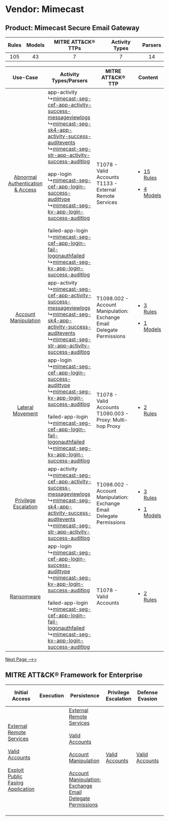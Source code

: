 Vendor: Mimecast
================
Product: Mimecast Secure Email Gateway
--------------------------------------
| Rules | Models | MITRE ATT&CK® TTPs | Activity Types | Parsers |
|:-----:|:------:|:------------------:|:--------------:|:-------:|
|  105  |   43   |         7          |       7        |   14    |

|    Use-Case    | Activity Types/Parsers    | MITRE ATT&CK® TTP    | Content    |
|:----:| ---- | ---- | ---- |
| [Abnormal Authentication & Access](../../../UseCases/uc_abnormal_authentication_&_access.md) |  app-activity<br> ↳[mimecast-seg-cef-app-activity-success-messageviewlogs](Ps/pC_mimecastsegcefappactivitysuccessmessageviewlogs.md)<br> ↳[mimecast-seg-sk4-app-activity-success-auditevents](Ps/pC_mimecastsegsk4appactivitysuccessauditevents.md)<br> ↳[mimecast-seg-str-app-activity-success-auditlog](Ps/pC_mimecastsegstrappactivitysuccessauditlog.md)<br><br> app-login<br> ↳[mimecast-seg-cef-app-login-success-audittype](Ps/pC_mimecastsegcefapploginsuccessaudittype.md)<br> ↳[mimecast-seg-kv-app-login-success-auditlog](Ps/pC_mimecastsegkvapploginsuccessauditlog.md)<br><br> failed-app-login<br> ↳[mimecast-seg-cef-app-login-fail-logonauthfailed](Ps/pC_mimecastsegcefapploginfaillogonauthfailed.md)<br> ↳[mimecast-seg-kv-app-login-success-auditlog](Ps/pC_mimecastsegkvapploginsuccessauditlog.md)<br> | T1078 - Valid Accounts<br>T1133 - External Remote Services<br>    | [<ul><li>15 Rules</li></ul><ul><li>4 Models</li></ul>](RM/r_m_mimecast_mimecast_secure_email_gateway_Abnormal_Authentication_&_Access.md) |
|    [Account Manipulation](../../../UseCases/uc_account_manipulation.md)    |  app-activity<br> ↳[mimecast-seg-cef-app-activity-success-messageviewlogs](Ps/pC_mimecastsegcefappactivitysuccessmessageviewlogs.md)<br> ↳[mimecast-seg-sk4-app-activity-success-auditevents](Ps/pC_mimecastsegsk4appactivitysuccessauditevents.md)<br> ↳[mimecast-seg-str-app-activity-success-auditlog](Ps/pC_mimecastsegstrappactivitysuccessauditlog.md)<br>    | T1098.002 - Account Manipulation: Exchange Email Delegate Permissions<br> | [<ul><li>3 Rules</li></ul><ul><li>1 Models</li></ul>](RM/r_m_mimecast_mimecast_secure_email_gateway_Account_Manipulation.md)    |
|    [Lateral Movement](../../../UseCases/uc_lateral_movement.md)    |  app-login<br> ↳[mimecast-seg-cef-app-login-success-audittype](Ps/pC_mimecastsegcefapploginsuccessaudittype.md)<br> ↳[mimecast-seg-kv-app-login-success-auditlog](Ps/pC_mimecastsegkvapploginsuccessauditlog.md)<br><br> failed-app-login<br> ↳[mimecast-seg-cef-app-login-fail-logonauthfailed](Ps/pC_mimecastsegcefapploginfaillogonauthfailed.md)<br> ↳[mimecast-seg-kv-app-login-success-auditlog](Ps/pC_mimecastsegkvapploginsuccessauditlog.md)<br>    | T1078 - Valid Accounts<br>T1090.003 - Proxy: Multi-hop Proxy<br>          | [<ul><li>2 Rules</li></ul>](RM/r_m_mimecast_mimecast_secure_email_gateway_Lateral_Movement.md)    |
|    [Privilege Escalation](../../../UseCases/uc_privilege_escalation.md)    |  app-activity<br> ↳[mimecast-seg-cef-app-activity-success-messageviewlogs](Ps/pC_mimecastsegcefappactivitysuccessmessageviewlogs.md)<br> ↳[mimecast-seg-sk4-app-activity-success-auditevents](Ps/pC_mimecastsegsk4appactivitysuccessauditevents.md)<br> ↳[mimecast-seg-str-app-activity-success-auditlog](Ps/pC_mimecastsegstrappactivitysuccessauditlog.md)<br>    | T1098.002 - Account Manipulation: Exchange Email Delegate Permissions<br> | [<ul><li>3 Rules</li></ul><ul><li>1 Models</li></ul>](RM/r_m_mimecast_mimecast_secure_email_gateway_Privilege_Escalation.md)    |
|    [Ransomware](../../../UseCases/uc_ransomware.md)    |  app-login<br> ↳[mimecast-seg-cef-app-login-success-audittype](Ps/pC_mimecastsegcefapploginsuccessaudittype.md)<br> ↳[mimecast-seg-kv-app-login-success-auditlog](Ps/pC_mimecastsegkvapploginsuccessauditlog.md)<br><br> failed-app-login<br> ↳[mimecast-seg-cef-app-login-fail-logonauthfailed](Ps/pC_mimecastsegcefapploginfaillogonauthfailed.md)<br> ↳[mimecast-seg-kv-app-login-success-auditlog](Ps/pC_mimecastsegkvapploginsuccessauditlog.md)<br>    | T1078 - Valid Accounts<br>    | [<ul><li>2 Rules</li></ul>](RM/r_m_mimecast_mimecast_secure_email_gateway_Ransomware.md)    |
[Next Page -->>](2_ds_mimecast_mimecast_secure_email_gateway.md)

MITRE ATT&CK® Framework for Enterprise
--------------------------------------
| Initial Access                                                                                                                                                                                                                         | Execution | Persistence                                                                                                                                                                                                                                                                                                                                 | Privilege Escalation                                                | Defense Evasion                                                     | Credential Access | Discovery | Lateral Movement | Collection                                                                                                                                                            | Command and Control                                                                                                                       | Exfiltration                                                                                                                                                                                                                                         | Impact |
| -------------------------------------------------------------------------------------------------------------------------------------------------------------------------------------------------------------------------------------- | --------- | ------------------------------------------------------------------------------------------------------------------------------------------------------------------------------------------------------------------------------------------------------------------------------------------------------------------------------------------- | ------------------------------------------------------------------- | ------------------------------------------------------------------- | ----------------- | --------- | ---------------- | --------------------------------------------------------------------------------------------------------------------------------------------------------------------- | ----------------------------------------------------------------------------------------------------------------------------------------- | ---------------------------------------------------------------------------------------------------------------------------------------------------------------------------------------------------------------------------------------------------- | ------ |
| [External Remote Services](https://attack.mitre.org/techniques/T1133)<br><br>[Valid Accounts](https://attack.mitre.org/techniques/T1078)<br><br>[Exploit Public Fasing Application](https://attack.mitre.org/techniques/T1190)<br><br> |           | [External Remote Services](https://attack.mitre.org/techniques/T1133)<br><br>[Valid Accounts](https://attack.mitre.org/techniques/T1078)<br><br>[Account Manipulation](https://attack.mitre.org/techniques/T1098)<br><br>[Account Manipulation: Exchange Email Delegate Permissions](https://attack.mitre.org/techniques/T1098/002)<br><br> | [Valid Accounts](https://attack.mitre.org/techniques/T1078)<br><br> | [Valid Accounts](https://attack.mitre.org/techniques/T1078)<br><br> |                   |           |                  | [Email Collection](https://attack.mitre.org/techniques/T1114)<br><br>[Email Collection: Email Forwarding Rule](https://attack.mitre.org/techniques/T1114/003)<br><br> | [Proxy: Multi-hop Proxy](https://attack.mitre.org/techniques/T1090/003)<br><br>[Proxy](https://attack.mitre.org/techniques/T1090)<br><br> | [Exfiltration Over Alternative Protocol](https://attack.mitre.org/techniques/T1048)<br><br>[Exfiltration Over Alternative Protocol: Exfiltration Over Unencrypted/Obfuscated Non-C2 Protocol](https://attack.mitre.org/techniques/T1048/003)<br><br> |        |